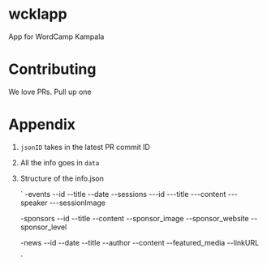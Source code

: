 # wcklapp

App for WordCamp Kampala

# Contributing

We love PRs. Pull up one

# Appendix

1. `jsonID` takes in the latest PR commit ID
1. All the info goes in `data`
1. Structure of the info.json

   `
   -events
   --id
   --title
   --date
   --sessions
   ---id
   ---title
   ---content
   ---speaker
   ---sessionImage

   -sponsors
   --id
   --title
   --content
   --sponsor_image
   --sponsor_website
   --sponsor_level

   -news
   --id
   --date
   --title
   --author
   --content
   --featured_media
   --linkURL

   `
